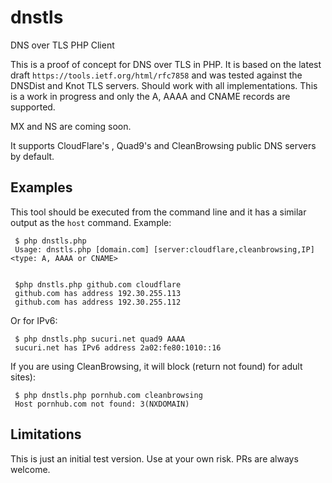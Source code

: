 # dnstls
DNS over TLS PHP Client

This is a proof of concept for DNS over TLS in PHP. It is based on the latest draft `https://tools.ietf.org/html/rfc7858` and was tested against the DNSDist and Knot TLS servers. Should work with all implementations. This is a work in progress and only the A, AAAA and CNAME records are supported. 

MX and NS are coming soon.

It supports CloudFlare's , Quad9's and CleanBrowsing public DNS servers by default.


## Examples

This tool should be executed from the command line and it has a similar output as the `host` command. Example:

     $ php dnstls.php 
     Usage: dnstls.php [domain.com] [server:cloudflare,cleanbrowsing,IP] <type: A, AAAA or CNAME>


     $php dnstls.php github.com cloudflare
     github.com has address 192.30.255.113
     github.com has address 192.30.255.112

Or for IPv6:

     $ php dnstls.php sucuri.net quad9 AAAA
     sucuri.net has IPv6 address 2a02:fe80:1010::16

If you are using CleanBrowsing, it will block (return not found) for adult sites):

     $ php dnstls.php pornhub.com cleanbrowsing 
     Host pornhub.com not found: 3(NXDOMAIN)



## Limitations

This is just an initial test version. Use at your own risk. PRs are always welcome.
